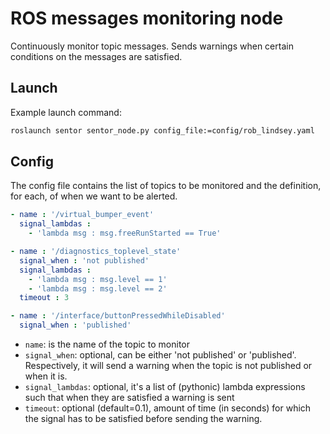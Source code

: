 # ROS messages monitoring node

Continuously monitor topic messages. Sends warnings when certain conditions on the messages are satisfied. 

## Launch

Example launch command:

```sh
roslaunch sentor sentor_node.py config_file:=config/rob_lindsey.yaml
```

## Config

The config file contains the list of topics to be monitored and the definition, for each, of when we want to be alerted.

```yaml
- name : '/virtual_bumper_event'
  signal_lambdas :
    - 'lambda msg : msg.freeRunStarted == True'

- name : '/diagnostics_toplevel_state'
  signal_when : 'not published'
  signal_lambdas :
    - 'lambda msg : msg.level == 1'
    - 'lambda msg : msg.level == 2'
  timeout : 3

- name : '/interface/buttonPressedWhileDisabled'
  signal_when : 'published'
```
- `name`: is the name of the topic to monitor
- `signal_when`: optional, can be either 'not published' or 'published'. Respectively, it will send a warning when the topic is not published or when it is.
- `signal_lambdas`: optional, it's a list of (pythonic) lambda expressions such that when they are satisfied a warning is sent
- `timeout`: optional (default=0.1), amount of time (in seconds) for which the signal has to be satisfied before sending the warning.
